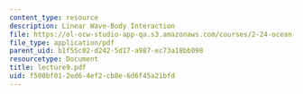 ```yaml
---
content_type: resource
description: Linear Wave-Body Interaction
file: https://ol-ocw-studio-app-qa.s3.amazonaws.com/courses/2-24-ocean-wave-interaction-with-ships-and-offshore-energy-systems-13-022-spring-2002/f500bf012ed64ef2cb8e6d6f45a21bfd_lecture9.pdf
file_type: application/pdf
parent_uid: b1f55c02-d242-5d17-a987-ec73a18bb098
resourcetype: Document
title: lecture9.pdf
uid: f500bf01-2ed6-4ef2-cb8e-6d6f45a21bfd
---
```

